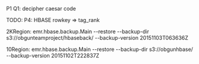 P1 Q1: decipher caesar code

TODO:
P4: HBASE rowkey => tag_rank

2KRegion:
emr.hbase.backup.Main --restore --backup-dir s3://obgunteamproject/hbaseback/ --backup-version 20151103T063636Z

10Region:
emr.hbase.backup.Main --restore --backup-dir s3://obgunhbase/ --backup-version 20151102T222837Z


